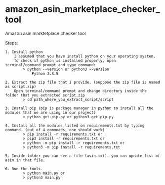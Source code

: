 # amazon_asin_marketplace_checker_tool
Amazon asin marktetplace checker tool

Steps:

    1. Install python
        I assumed that you have install python on your operating system.
        To check if python is installed properly, open terminal/command_prompt and type command:
            > python --version or python3 --version
                Python 3.8.5
                
    2. Extract the zip file that I provide. (suppose the zip file is named as script.zip)
        Open terminal/command prompt and change directory inside the folder that you extracted script.zip
            > cd path_where_you_extract_script/script

    3. Install pip (pip is package manager in python to install all the modules that we are using in our project)
            > python get-pip.py or python3 get-pip.py
    
    4. Install all the modules listed on requirements.txt by typing command. (out of 4 commnads, one should work)
            > pip install -r requirements.txt or
            > pip3 install -r requirements.txt or 
            > python -m pip install -r requirements.txt or
            > python3 -m pip install -r requirements.txt

    5. Inside folder you can see a file (asin.txt). you can update list of asin in that file.

    6. Run the tools.
            > python main.py or 
            > python3 main.py

    